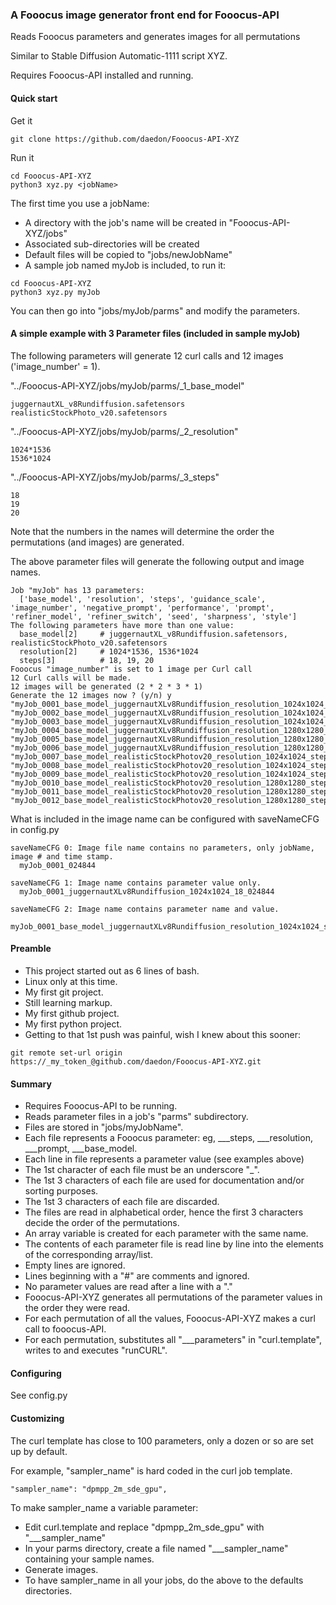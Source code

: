 ### A Fooocus image generator front end for Fooocus-API
Reads Fooocus parameters and generates images for all permutations

Similar to Stable Diffusion Automatic-1111 script XYZ.

Requires Fooocus-API installed and running.


#### Quick start
Get it 
```
git clone https://github.com/daedon/Fooocus-API-XYZ
```
Run it
```
cd Fooocus-API-XYZ
python3 xyz.py <jobName>
```
The first time you use a jobName:
* A directory with the job's name will be created in "Fooocus-API-XYZ/jobs"
* Associated sub-directories will be created
* Default files will be copied to "jobs/newJobName"
* A sample job named myJob is included, to run it:
```
cd Fooocus-API-XYZ
python3 xyz.py myJob
```

You can then go into "jobs/myJob/parms" and modify the parameters.

#### A simple example with 3 Parameter files (included in sample myJob)
The following parameters will generate 12 curl calls and 12 images ('image_number' = 1).

"../Fooocus-API-XYZ/jobs/myJob/parms/_1_base_model"
```
juggernautXL_v8Rundiffusion.safetensors
realisticStockPhoto_v20.safetensors
```
"../Fooocus-API-XYZ/jobs/myJob/parms/_2_resolution"
```
1024*1536
1536*1024
```
"../Fooocus-API-XYZ/jobs/myJob/parms/_3_steps"
```
18
19
20
```
Note that the numbers in the names will determine the order the permutations (and images) are generated. 

The above parameter files will generate the following output and image names.
```
Job "myJob" has 13 parameters:
  ['base_model', 'resolution', 'steps', 'guidance_scale', 'image_number', 'negative_prompt', 'performance', 'prompt', 'refiner_model', 'refiner_switch', 'seed', 'sharpness', 'style']
The following parameters have more than one value:
  base_model[2]     # juggernautXL_v8Rundiffusion.safetensors, realisticStockPhoto_v20.safetensors
  resolution[2]     # 1024*1536, 1536*1024
  steps[3]          # 18, 19, 20
Fooocus "image_number" is set to 1 image per Curl call
12 Curl calls will be made.
12 images will be generated (2 * 2 * 3 * 1)
Generate the 12 images now ? (y/n) y
"myJob_0001_base_model_juggernautXLv8Rundiffusion_resolution_1024x1024_steps_18_024844"
"myJob_0002_base_model_juggernautXLv8Rundiffusion_resolution_1024x1024_steps_19_024844"
"myJob_0003_base_model_juggernautXLv8Rundiffusion_resolution_1024x1024_steps_20_024844"
"myJob_0004_base_model_juggernautXLv8Rundiffusion_resolution_1280x1280_steps_18_024844"
"myJob_0005_base_model_juggernautXLv8Rundiffusion_resolution_1280x1280_steps_19_024844"
"myJob_0006_base_model_juggernautXLv8Rundiffusion_resolution_1280x1280_steps_20_024844"
"myJob_0007_base_model_realisticStockPhotov20_resolution_1024x1024_steps_18_024844"
"myJob_0008_base_model_realisticStockPhotov20_resolution_1024x1024_steps_19_024844"
"myJob_0009_base_model_realisticStockPhotov20_resolution_1024x1024_steps_20_024844"
"myJob_0010_base_model_realisticStockPhotov20_resolution_1280x1280_steps_18_024844"
"myJob_0011_base_model_realisticStockPhotov20_resolution_1280x1280_steps_19_024844"
"myJob_0012_base_model_realisticStockPhotov20_resolution_1280x1280_steps_20_024844"
```
What is included in the image name can be configured with saveNameCFG in config.py
```
saveNameCFG 0: Image file name contains no parameters, only jobName, image # and time stamp. 
  myJob_0001_024844

saveNameCFG 1: Image name contains parameter value only.
  myJob_0001_juggernautXLv8Rundiffusion_1024x1024_18_024844

saveNameCFG 2: Image name contains parameter name and value.
  myJob_0001_base_model_juggernautXLv8Rundiffusion_resolution_1024x1024_steps_18_024844
```

#### Preamble
* This project started out as 6 lines of bash.
* Linux only at this time.
* My first git project.
* Still learning markup.
* My first github project.
* My first python project.
* Getting to that 1st push was painful, wish I knew about this sooner:
```
git remote set-url origin https://_my_token_@github.com/daedon/Fooocus-API-XYZ.git
```

#### Summary
* Requires Fooocus-API to be running.
* Reads parameter files in a job's "parms" subdirectory.
* Files are stored in "jobs/myJobName".
* Each file represents a Fooocus parameter: eg, ___steps, ___resolution, ___prompt, ___base_model.
* Each line in file represents a parameter value (see examples above)
* The 1st character of each file must be an underscore "_".
* The 1st 3 characters of each file are used for documentation and/or sorting purposes.
* The 1st 3 characters of each file are discarded.
* The files are read in alphabetical order, hence the first 3 characters decide the order of the permutations.
* An array variable is created for each parameter with the same name.
* The contents of each parameter file is read line by line into the elements of the corresponding array/list.
* Empty lines are ignored.
* Lines beginning with a "#" are comments and ignored.
* No parameter values are read after a line with a "."
* Fooocus-API-XYZ generates all permutations of the parameter values in the order they were read.
* For each permutation of all the values, Fooocus-API-XYZ makes a curl call to fooocus-API.
* For each permutation, substitutes all "___parameters" in "curl.template", writes to and executes "runCURL".

#### Configuring

See config.py

#### Customizing

The curl template has close to 100 parameters, only a dozen or so are set up by default.

For example, "sampler_name" is hard coded in the curl job template. 

```
"sampler_name": "dpmpp_2m_sde_gpu",
```

To make sampler_name a variable parameter:
* Edit curl.template and replace "dpmpp_2m_sde_gpu" with "___sampler_name"
* In your parms directory, create a file named "___sampler_name" containing your sample names.
* Generate images.
* To have sampler_name in all your jobs, do the above to the defaults directories.

